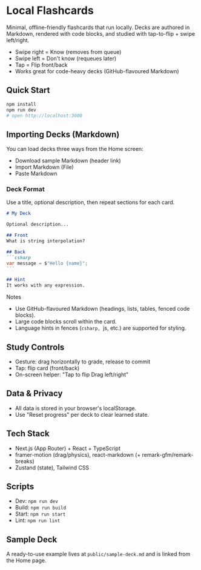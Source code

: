 # Local Flashcards

Minimal, offline-friendly flashcards that run locally. Decks are authored in Markdown, rendered with code blocks, and studied with tap-to-flip + swipe left/right.

- Swipe right = Know (removes from queue)
- Swipe left = Don't know (requeues later)
- Tap = Flip front/back
- Works great for code-heavy decks (GitHub-flavoured Markdown)

## Quick Start

```bash
npm install
npm run dev
# open http://localhost:3000
```

## Importing Decks (Markdown)
You can load decks three ways from the Home screen:
- Download sample Markdown (header link)
- Import Markdown (File)
- Paste Markdown

### Deck Format
Use a title, optional description, then repeat sections for each card.

````markdown
# My Deck

Optional description...

## Front
What is string interpolation?

## Back
```csharp
var message = $"Hello {name}";
```

## Hint
It works with any expression.
````

Notes
- Use GitHub-flavoured Markdown (headings, lists, tables, fenced code blocks).
- Large code blocks scroll within the card.
- Language hints in fences (```csharp, ```js, etc.) are supported for styling.

## Study Controls
- Gesture: drag horizontally to grade, release to commit
- Tap: flip card (front/back)
- On-screen helper: "Tap to flip Drag left/right"

## Data & Privacy
- All data is stored in your browser's localStorage.
- Use "Reset progress" per deck to clear learned state.

## Tech Stack
- Next.js (App Router) + React + TypeScript
- framer-motion (drag/physics), react-markdown (+ remark-gfm/remark-breaks)
- Zustand (state), Tailwind CSS

## Scripts
- Dev: `npm run dev`
- Build: `npm run build`
- Start: `npm run start`
- Lint: `npm run lint`

## Sample Deck
A ready-to-use example lives at `public/sample-deck.md` and is linked from the Home page.


